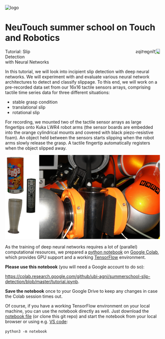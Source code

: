![logo](https://neutouch.eu/templates/yootheme/cache/g37-01577415.png)
# NeuTouch summer school on Touch and Robotics
<img src="https://ni.www.techfak.uni-bielefeld.de/files/myrmex_0.png" alt="fingertips" width="400" align="right" style="padding: 0px 10px 10px 0px; transform: scaleX(-1)"/>

Tutorial: Slip Detection with Neural Networks

In this tutorial, we will look into incipient slip detection with deep neural networks. We will experiment with and evaluate various neural network architectures to detect and classify slippage.
To this end, we will work on a pre-recorded data set from our 16x16 tactile sensors arrays, comprising tactile time series data for three different situations:

- stable grasp condition
- translational slip
- rotational slip

For recording, we mounted two of the tactile sensor arrays as large fingertips onto Kuka LWR4 robot arms (the sensor boards are embedded into the orange cylindrical mounts and covered with black piezo-resistive foam).
An object held between the sensors starts slipping when the robot arms slowly release the grasp.
A tactile fingertip automatically registers when the object slipped away.

![setup](media/setup.jpg)

As the training of deep neural networks requires a lot of (parallel) computational resources, we prepared a [python notebook](https://colab.research.google.com/github/ubi-agni/summerschool-slip-detection/blob/master/tutorial.ipynb) on [Google Colab](https://colab.research.google.com/notebooks/intro.ipynb), which provides GPU support and a working [TensorFlow](https://www.tensorflow.org/install) environment.

**Please use this notebook** (you will need a Google account to do so):

https://colab.research.google.com/github/ubi-agni/summerschool-slip-detection/blob/master/tutorial.ipynb.

**Save the notebook** once to your Google Drive to keep any changes in case the Colab session times out.

Of course, if you have a working TensorFlow environment on your local machine, you can use the notebook directly as well. Just download the [notebook file](https://github.com/ubi-agni/summerschool-slip-detection/blob/master/tutorial.ipynb) (or clone this git repo) and start the notebook from your local browser or using e.g. [VS code](https://code.visualstudio.com/docs/datascience/jupyter-notebooks):

`python3 -m notebook`
